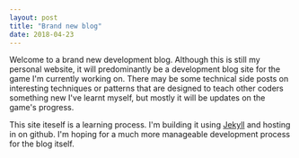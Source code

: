 ```yaml
---
layout: post
title: "Brand new blog"
date: 2018-04-23
---
```


Welcome to a brand new development blog. Although this is still my personal website, it will predominantly be a development blog site
for the game I'm currently working on. There may be some technical side posts on interesting techniques or patterns that are designed
to teach other coders something new I've learnt myself, but mostly it will be updates on the game's progress.

This site iteself is a learning process. I'm building it using [Jekyll](http://jekyllrb.com) and hosting in on github. I'm hoping for a much more manageable
development process for the blog itself.
